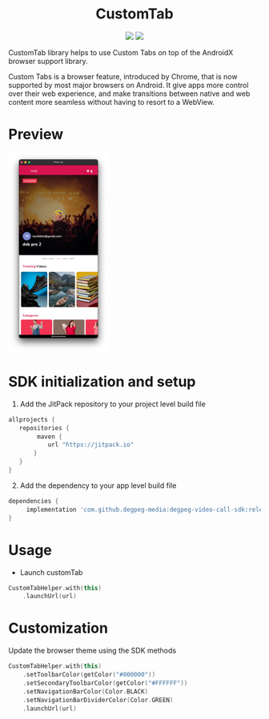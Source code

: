 <h1 align="center">CustomTab</h1>
<p align="center">
  <img src="https://jitpack.io/v/degpeg-media/degpeg-b2c-sdk-android/month.svg"/>
  <img src="https://jitpack.io/v/degpeg-media/degpeg-b2c-sdk-android.svg"/>
</p>

CustomTab library helps to use Custom Tabs on top of the AndroidX browser support library.

Custom Tabs is a browser feature, introduced by Chrome, that is now supported by most major browsers on Android. It give apps more control over their web experience, and make transitions between native and web content more seamless without having to resort to a WebView.

# Preview
<p float="left">
<img src="https://github.com/degpeg-media/degpeg-b2c-sdk-android/blob/master/app/Dashboard.png" alt="dashboard" width="200" height="400"> 

# SDK initialization and setup

1. Add the JitPack repository to your project level build file

 ```groovy
allprojects {
    repositories {
         maven {
            url "https://jitpack.io"
        }
    }
}
```

2. Add the dependency to your app level build file

```groovy
dependencies {
     implementation 'com.github.degpeg-media:degpeg-video-call-sdk:release_version'
}
```

# Usage

* Launch customTab
```kotlin
CustomTabHelper.with(this)
    .launchUrl(url)
```

# Customization
Update the browser theme using the SDK methods
```kotlin
CustomTabHelper.with(this)
    .setToolbarColor(getColor("#000000"))
    .setSecondaryToolbarColor(getColor("#FFFFFF"))
    .setNavigationBarColor(Color.BLACK)
    .setNavigationBarDividerColor(Color.GREEN)
    .launchUrl(url)
```